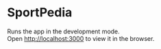 # SportPedia


Runs the app in the development mode.\
Open [http://localhost:3000](http://localhost:3000) to view it in the browser.

